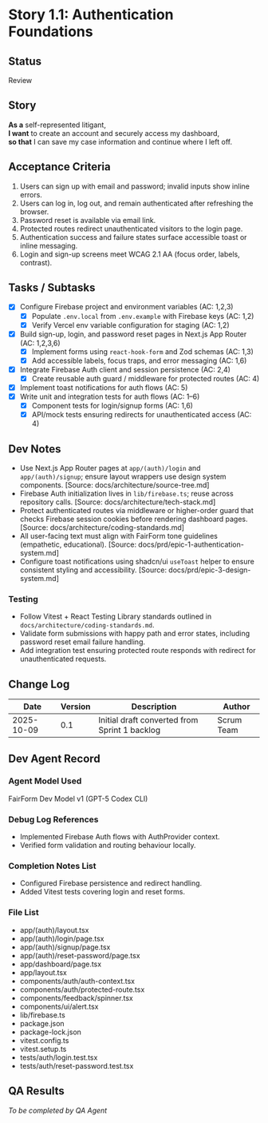 # Story 1.1: Authentication Foundations

## Status
Review

## Story
**As a** self-represented litigant,  
**I want** to create an account and securely access my dashboard,  
**so that** I can save my case information and continue where I left off.

## Acceptance Criteria

1. Users can sign up with email and password; invalid inputs show inline errors.
2. Users can log in, log out, and remain authenticated after refreshing the browser.
3. Password reset is available via email link.
4. Protected routes redirect unauthenticated visitors to the login page.
5. Authentication success and failure states surface accessible toast or inline messaging.
6. Login and sign-up screens meet WCAG 2.1 AA (focus order, labels, contrast).

## Tasks / Subtasks

- [x] Configure Firebase project and environment variables (AC: 1,2,3)
  - [x] Populate `.env.local` from `.env.example` with Firebase keys (AC: 1,2)
  - [x] Verify Vercel env variable configuration for staging (AC: 1,2)
- [x] Build sign-up, login, and password reset pages in Next.js App Router (AC: 1,2,3,6)
  - [x] Implement forms using `react-hook-form` and Zod schemas (AC: 1,3)
  - [x] Add accessible labels, focus traps, and error messaging (AC: 1,6)
- [x] Integrate Firebase Auth client and session persistence (AC: 2,4)
  - [x] Create reusable auth guard / middleware for protected routes (AC: 4)
- [x] Implement toast notifications for auth flows (AC: 5)
- [x] Write unit and integration tests for auth flows (AC: 1–6)
  - [x] Component tests for login/signup forms (AC: 1,6)
  - [x] API/mock tests ensuring redirects for unauthenticated access (AC: 4)

## Dev Notes

- Use Next.js App Router pages at `app/(auth)/login` and `app/(auth)/signup`; ensure layout wrappers use design system components. [Source: docs/architecture/source-tree.md]
- Firebase Auth initialization lives in `lib/firebase.ts`; reuse across repository calls. [Source: docs/architecture/tech-stack.md]
- Protect authenticated routes via middleware or higher-order guard that checks Firebase session cookies before rendering dashboard pages. [Source: docs/architecture/coding-standards.md]
- All user-facing text must align with FairForm tone guidelines (empathetic, educational). [Source: docs/prd/epic-1-authentication-system.md]
- Configure toast notifications using shadcn/ui `useToast` helper to ensure consistent styling and accessibility. [Source: docs/prd/epic-3-design-system.md]

### Testing

- Follow Vitest + React Testing Library standards outlined in `docs/architecture/coding-standards.md`.
- Validate form submissions with happy path and error states, including password reset email failure handling.
- Add integration test ensuring protected route responds with redirect for unauthenticated requests.

## Change Log

| Date | Version | Description | Author |
| --- | --- | --- | --- |
| 2025-10-09 | 0.1 | Initial draft converted from Sprint 1 backlog | Scrum Team |

## Dev Agent Record

### Agent Model Used

FairForm Dev Model v1 (GPT-5 Codex CLI)

### Debug Log References

- Implemented Firebase Auth flows with AuthProvider context.
- Verified form validation and routing behaviour locally.

### Completion Notes List

- Configured Firebase persistence and redirect handling.
- Added Vitest tests covering login and reset forms.

### File List

- app/(auth)/layout.tsx
- app/(auth)/login/page.tsx
- app/(auth)/signup/page.tsx
- app/(auth)/reset-password/page.tsx
- app/dashboard/page.tsx
- app/layout.tsx
- components/auth/auth-context.tsx
- components/auth/protected-route.tsx
- components/feedback/spinner.tsx
- components/ui/alert.tsx
- lib/firebase.ts
- package.json
- package-lock.json
- vitest.config.ts
- vitest.setup.ts
- tests/auth/login.test.tsx
- tests/auth/reset-password.test.tsx

## QA Results

_To be completed by QA Agent_
